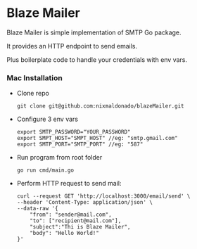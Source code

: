 # Blaze Mailer
Blaze Mailer is simple implementation of SMTP Go package. 

It provides an HTTP endpoint to send emails.

Plus boilerplate code to handle your credentials with env vars.

### Mac Installation 

* Clone repo

      git clone git@github.com:nixmaldonado/blazeMailer.git   

* Configure 3 env vars
      
      export SMTP_PASSWORD="YOUR_PASSWORD"
      export SMPT_HOST="SMPT_HOST" //eg: "smtp.gmail.com"
      export SMTP_PORT="SMTP_PORT" //eg: "587" 
    
* Run program from root folder
    
      go run cmd/main.go
        
* Perform HTTP request to send mail:
 
      curl --request GET 'http://localhost:3000/email/send' \
      --header 'Content-Type: application/json' \
      --data-raw '{
          "from": "sender@mail.com",
          "to": ["recipient@mail.com"],
          "subject":"Thi is Blaze Mailer",
          "body": "Hello World!"
      }'
      
 
